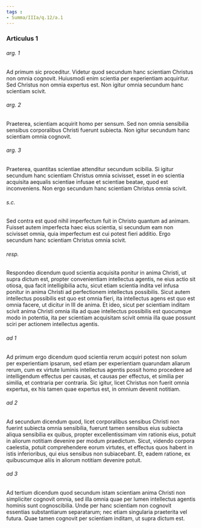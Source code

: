 ```yaml
---
tags : 
- Summa/IIIa/q.12/a.1
---
```


### Articulus 1

###### arg. 1
Ad primum sic proceditur. Videtur quod secundum hanc scientiam Christus non omnia cognovit. Huiusmodi enim scientia per experientiam acquiritur. Sed Christus non omnia expertus est. Non igitur omnia secundum hanc scientiam scivit.

###### arg. 2
Praeterea, scientiam acquirit homo per sensum. Sed non omnia sensibilia sensibus corporalibus Christi fuerunt subiecta. Non igitur secundum hanc scientiam omnia cognovit.

###### arg. 3
Praeterea, quantitas scientiae attenditur secundum scibilia. Si igitur secundum hanc scientiam Christus omnia scivisset, esset in eo scientia acquisita aequalis scientiae infusae et scientiae beatae, quod est inconveniens. Non ergo secundum hanc scientiam Christus omnia scivit.

###### s.c.
Sed contra est quod nihil imperfectum fuit in Christo quantum ad animam. Fuisset autem imperfecta haec eius scientia, si secundum eam non scivisset omnia, quia imperfectum est cui potest fieri additio. Ergo secundum hanc scientiam Christus omnia scivit.

###### resp.
Respondeo dicendum quod scientia acquisita ponitur in anima Christi, ut supra dictum est, propter convenientiam intellectus agentis, ne eius actio sit otiosa, qua facit intelligibilia actu, sicut etiam scientia indita vel infusa ponitur in anima Christi ad perfectionem intellectus possibilis. Sicut autem intellectus possibilis est quo est omnia fieri, ita intellectus agens est quo est omnia facere, ut dicitur in III de anima. Et ideo, sicut per scientiam inditam scivit anima Christi omnia illa ad quae intellectus possibilis est quocumque modo in potentia, ita per scientiam acquisitam scivit omnia illa quae possunt sciri per actionem intellectus agentis.

###### ad 1
Ad primum ergo dicendum quod scientia rerum acquiri potest non solum per experientiam ipsarum, sed etiam per experientiam quarundam aliarum rerum, cum ex virtute luminis intellectus agentis possit homo procedere ad intelligendum effectus per causas, et causas per effectus, et similia per similia, et contraria per contraria. Sic igitur, licet Christus non fuerit omnia expertus, ex his tamen quae expertus est, in omnium devenit notitiam.

###### ad 2
Ad secundum dicendum quod, licet corporalibus sensibus Christi non fuerint subiecta omnia sensibilia, fuerunt tamen sensibus eius subiecta aliqua sensibilia ex quibus, propter excellentissimam vim rationis eius, potuit in aliorum notitiam devenire per modum praedictum. Sicut, videndo corpora caelestia, potuit comprehendere eorum virtutes, et effectus quos habent in istis inferioribus, qui eius sensibus non subiacebant. Et, eadem ratione, ex quibuscumque aliis in aliorum notitiam devenire potuit.

###### ad 3
Ad tertium dicendum quod secundum istam scientiam anima Christi non simpliciter cognovit omnia, sed illa omnia quae per lumen intellectus agentis hominis sunt cognoscibilia. Unde per hanc scientiam non cognovit essentias substantiarum separatarum; nec etiam singularia praeterita vel futura. Quae tamen cognovit per scientiam inditam, ut supra dictum est.

